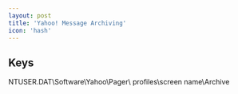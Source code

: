 ```yaml
---
layout: post
title: 'Yahoo! Message Archiving'
icon: 'hash'
---
```


## Keys

NTUSER.DAT\Software\Yahoo\Pager\ profiles\screen name\Archive

